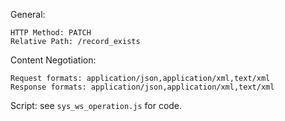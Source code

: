 General:

    HTTP Method: PATCH
    Relative Path: /record_exists

Content Negotiation:

    Request formats: application/json,application/xml,text/xml
    Response formats: application/json,application/xml,text/xml

Script: see `sys_ws_operation.js` for code.